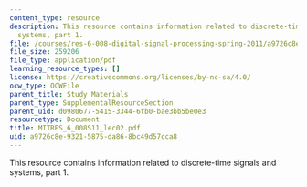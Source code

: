 ```yaml
---
content_type: resource
description: This resource contains information related to discrete-time signals and
  systems, part 1.
file: /courses/res-6-008-digital-signal-processing-spring-2011/a9726c8e93215875da868bc49d57cca8_MITRES_6_008S11_lec02.pdf
file_size: 259206
file_type: application/pdf
learning_resource_types: []
license: https://creativecommons.org/licenses/by-nc-sa/4.0/
ocw_type: OCWFile
parent_title: Study Materials
parent_type: SupplementalResourceSection
parent_uid: d0980677-5415-3344-6fb0-bae3bb5be0e3
resourcetype: Document
title: MITRES_6_008S11_lec02.pdf
uid: a9726c8e-9321-5875-da86-8bc49d57cca8
---
```

This resource contains information related to discrete-time signals and systems, part 1.
